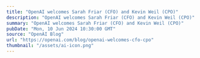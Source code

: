 ```yaml
---
title: "OpenAI welcomes Sarah Friar (CFO) and Kevin Weil (CPO)"
description: "OpenAI welcomes Sarah Friar (CFO) and Kevin Weil (CPO)"
summary: "OpenAI welcomes Sarah Friar (CFO) and Kevin Weil (CPO)"
pubDate: "Mon, 10 Jun 2024 10:30:00 GMT"
source: "OpenAI Blog"
url: "https://openai.com/blog/openai-welcomes-cfo-cpo"
thumbnail: "/assets/ai-icon.png"
---
```


